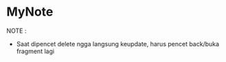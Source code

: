 # MyNote

NOTE : 
- Saat dipencet delete ngga langsung keupdate, harus pencet back/buka fragment lagi
